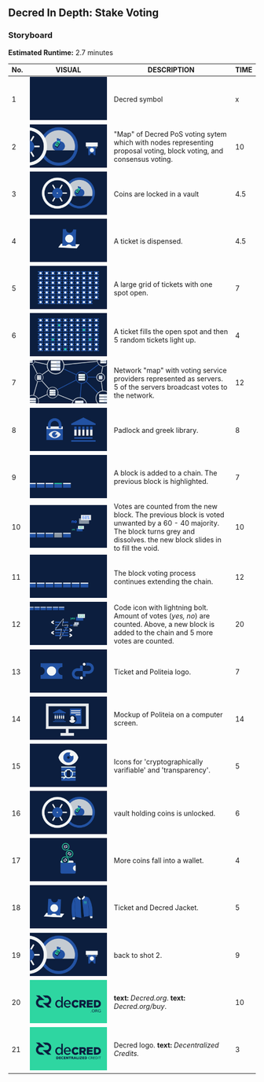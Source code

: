 ## Decred In Depth: Stake Voting
### Storyboard
**Estimated Runtime:** 2.7 minutes

No. | VISUAL | DESCRIPTION | TIME
--- | ------ | ----------- | ----
1 | ![Shot 1](../decredStakeVoting/img/shot_1.svg) | Decred symbol| x 
2 | ![Shot 2](../decredStakeVoting/img/shot_2.svg) | "Map" of Decred PoS voting sytem which with nodes representing proposal voting, block voting, and consensus voting. | 10
3 | ![Shot 3](../decredStakeVoting/img/shot_16.svg) | Coins are locked in a vault | 4.5
4 | ![Shot 4](../decredStakeVoting/img/shot_4.svg) | A ticket is dispensed. | 4.5 
5 | ![Shot 5](../decredStakeVoting/img/shot_5.svg) | A large grid of tickets with one spot open. | 7
6 | ![Shot 6](../decredStakeVoting/img/shot_6.svg) | A ticket fills the open spot and then 5 random tickets light up. | 4 
7 | ![Shot 7](../decredStakeVoting/img/shot_7.svg) | Network "map" with voting service providers represented as servers. 5 of the servers broadcast votes to the network. | 12
8 | ![Shot 8](../decredStakeVoting/img/shot_8.svg) | Padlock and greek library. | 8
9 | ![Shot 9](../decredStakeVoting/img/shot_9.svg) | A block is added to a chain. The previous block is highlighted. | 7
10 | ![Shot 10](../decredStakeVoting/img/shot_10.svg) | Votes are counted from the new block. The previous block is voted unwanted by a 60 - 40 majority. The block turns grey and dissolves. the new block slides in to fill the void. | 10
11 | ![Shot 11](../decredStakeVoting/img/shot_11.svg) | The block voting process continues extending the chain. | 12
12 |  ![Shot 12](../decredStakeVoting/img/shot_12.svg) | Code icon with lightning bolt. Amount of votes (_yes, no_) are counted. Above, a new block is added to the chain and 5 more votes are counted. | 20
13 | ![Shot 13](../decredStakeVoting/img/shot_13.svg) | Ticket and Politeia logo. | 7
14 | ![Shot 14](../decredStakeVoting/img/shot_14.svg) | Mockup of Politeia on a computer screen. | 14
15| ![Shot 15](../decredStakeVoting/img/shot_15.svg) | Icons for 'cryptographically varifiable' and 'transparency'. | 5
16 |  ![Shot 16](../decredStakeVoting/img/shot_16.svg) | vault holding coins is unlocked. | 6
17 | ![Shot 17](../decredStakeVoting/img/shot_17.svg) | More coins fall into a wallet. | 4
18 | ![Shot 18](../decredStakeVoting/img/shot_18.svg) | Ticket and Decred Jacket. | 5
19 |  ![Shot 19](../decredStakeVoting/img/shot_2.svg) | back to shot 2. | 9
20 | ![Shot 20](../decredStakeVoting/img/shot_20.svg) | **text:** *Decred.org*. **text:** *Decred.org/buy*. | 10
21 | ![Shot 21](../decredStakeVoting/img/shot_21.svg) | Decred logo. **text:** *Decentralized Credits.* | 3
 
